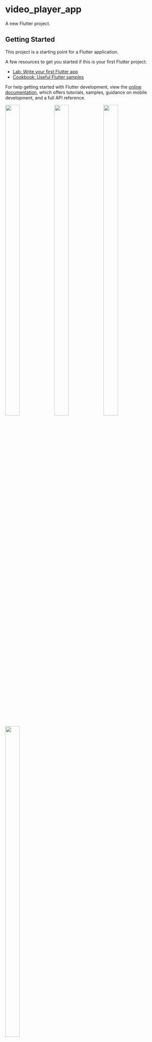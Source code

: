 # video_player_app

A new Flutter project.

## Getting Started

This project is a starting point for a Flutter application.

A few resources to get you started if this is your first Flutter project:

- [Lab: Write your first Flutter app](https://docs.flutter.dev/get-started/codelab)
- [Cookbook: Useful Flutter samples](https://docs.flutter.dev/cookbook)

For help getting started with Flutter development, view the
[online documentation](https://docs.flutter.dev/), which offers tutorials,
samples, guidance on mobile development, and a full API reference.

<p>
 <img src="https://github.com/kaushikHadiya1234/video_player_app/assets/119835333/bd08b96d-3c57-4a2d-9ba5-5f40e27d6bd1"height="50%" width="30%">
 <img src="https://github.com/kaushikHadiya1234/video_player_app/assets/119835333/a388218e-3470-4dd4-bbd1-264aabf5b47c"height="50%" width="30%">
 <img src="https://github.com/kaushikHadiya1234/video_player_app/assets/119835333/74522f93-e599-4689-a30b-273514005e73"height="50%" width="30%">
 <img src="https://github.com/kaushikHadiya1234/video_player_app/assets/119835333/43f15680-2e04-43d8-81a1-1096fa8abbe2"height="50%" width="30%">
 
</p>
















